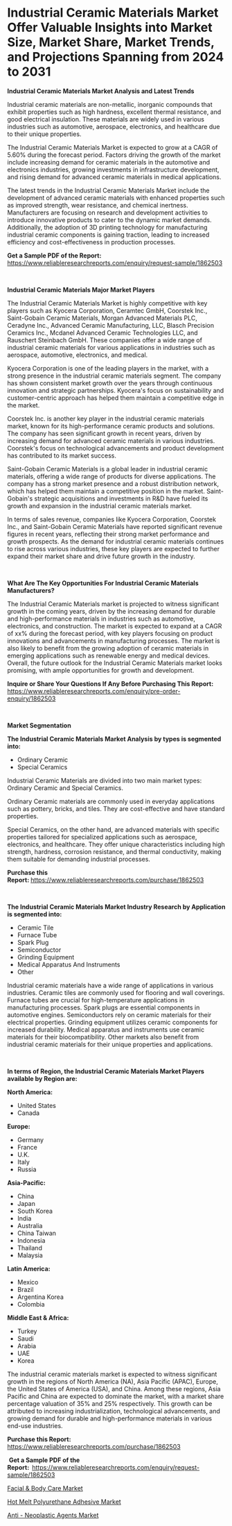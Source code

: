 <p><h1>Industrial Ceramic Materials Market Offer Valuable Insights into Market Size, Market Share, Market Trends, and Projections Spanning from 2024 to 2031</h1></p><p><strong>Industrial Ceramic Materials Market Analysis and Latest Trends</strong></p>
<p><p>Industrial ceramic materials are non-metallic, inorganic compounds that exhibit properties such as high hardness, excellent thermal resistance, and good electrical insulation. These materials are widely used in various industries such as automotive, aerospace, electronics, and healthcare due to their unique properties.</p><p>The Industrial Ceramic Materials Market is expected to grow at a CAGR of 5.60% during the forecast period. Factors driving the growth of the market include increasing demand for ceramic materials in the automotive and electronics industries, growing investments in infrastructure development, and rising demand for advanced ceramic materials in medical applications.</p><p>The latest trends in the Industrial Ceramic Materials Market include the development of advanced ceramic materials with enhanced properties such as improved strength, wear resistance, and chemical inertness. Manufacturers are focusing on research and development activities to introduce innovative products to cater to the dynamic market demands. Additionally, the adoption of 3D printing technology for manufacturing industrial ceramic components is gaining traction, leading to increased efficiency and cost-effectiveness in production processes.</p></p>
<p><strong>Get a Sample PDF of the Report:&nbsp;</strong> <a href="https://www.reliableresearchreports.com/enquiry/request-sample/1862503">https://www.reliableresearchreports.com/enquiry/request-sample/1862503</a></p>
<p>&nbsp;</p>
<p><strong>Industrial Ceramic Materials Major Market Players</strong></p>
<p><p>The Industrial Ceramic Materials Market is highly competitive with key players such as Kyocera Corporation, Ceramtec GmbH, Coorstek Inc., Saint-Gobain Ceramic Materials, Morgan Advanced Materials PLC, Ceradyne Inc., Advanced Ceramic Manufacturing, LLC, Blasch Precision Ceramics Inc., Mcdanel Advanced Ceramic Technologies LLC, and Rauschert Steinbach GmbH. These companies offer a wide range of industrial ceramic materials for various applications in industries such as aerospace, automotive, electronics, and medical.</p><p>Kyocera Corporation is one of the leading players in the market, with a strong presence in the industrial ceramic materials segment. The company has shown consistent market growth over the years through continuous innovation and strategic partnerships. Kyocera's focus on sustainability and customer-centric approach has helped them maintain a competitive edge in the market.</p><p>Coorstek Inc. is another key player in the industrial ceramic materials market, known for its high-performance ceramic products and solutions. The company has seen significant growth in recent years, driven by increasing demand for advanced ceramic materials in various industries. Coorstek's focus on technological advancements and product development has contributed to its market success.</p><p>Saint-Gobain Ceramic Materials is a global leader in industrial ceramic materials, offering a wide range of products for diverse applications. The company has a strong market presence and a robust distribution network, which has helped them maintain a competitive position in the market. Saint-Gobain's strategic acquisitions and investments in R&D have fueled its growth and expansion in the industrial ceramic materials market.</p><p>In terms of sales revenue, companies like Kyocera Corporation, Coorstek Inc., and Saint-Gobain Ceramic Materials have reported significant revenue figures in recent years, reflecting their strong market performance and growth prospects. As the demand for industrial ceramic materials continues to rise across various industries, these key players are expected to further expand their market share and drive future growth in the industry.</p></p>
<p>&nbsp;</p>
<p><strong>What Are The Key Opportunities For Industrial Ceramic Materials Manufacturers?</strong></p>
<p><p>The Industrial Ceramic Materials market is projected to witness significant growth in the coming years, driven by the increasing demand for durable and high-performance materials in industries such as automotive, electronics, and construction. The market is expected to expand at a CAGR of xx% during the forecast period, with key players focusing on product innovations and advancements in manufacturing processes. The market is also likely to benefit from the growing adoption of ceramic materials in emerging applications such as renewable energy and medical devices. Overall, the future outlook for the Industrial Ceramic Materials market looks promising, with ample opportunities for growth and development.</p></p>
<p><strong>Inquire or Share Your Questions If Any Before Purchasing This Report:</strong> <a href="https://www.reliableresearchreports.com/enquiry/pre-order-enquiry/1862503">https://www.reliableresearchreports.com/enquiry/pre-order-enquiry/1862503</a></p>
<p>&nbsp;</p>
<p><strong>Market Segmentation</strong></p>
<p><strong>The Industrial Ceramic Materials Market Analysis by types is segmented into:</strong></p>
<p><ul><li>Ordinary Ceramic</li><li>Special Ceramics</li></ul></p>
<p><p>Industrial Ceramic Materials are divided into two main market types: Ordinary Ceramic and Special Ceramics. </p><p>Ordinary Ceramic materials are commonly used in everyday applications such as pottery, bricks, and tiles. They are cost-effective and have standard properties. </p><p>Special Ceramics, on the other hand, are advanced materials with specific properties tailored for specialized applications such as aerospace, electronics, and healthcare. They offer unique characteristics including high strength, hardness, corrosion resistance, and thermal conductivity, making them suitable for demanding industrial processes.</p></p>
<p><strong>Purchase this Report:&nbsp;</strong><a href="https://www.reliableresearchreports.com/purchase/1862503">https://www.reliableresearchreports.com/purchase/1862503</a></p>
<p>&nbsp;</p>
<p><strong>The Industrial Ceramic Materials Market Industry Research by Application is segmented into:</strong></p>
<p><ul><li>Ceramic Tile</li><li>Furnace Tube</li><li>Spark Plug</li><li>Semiconductor</li><li>Grinding Equipment</li><li>Medical Apparatus And Instruments</li><li>Other</li></ul></p>
<p><p>Industrial ceramic materials have a wide range of applications in various industries. Ceramic tiles are commonly used for flooring and wall coverings. Furnace tubes are crucial for high-temperature applications in manufacturing processes. Spark plugs are essential components in automotive engines. Semiconductors rely on ceramic materials for their electrical properties. Grinding equipment utilizes ceramic components for increased durability. Medical apparatus and instruments use ceramic materials for their biocompatibility. Other markets also benefit from industrial ceramic materials for their unique properties and applications.</p></p>
<p>&nbsp;</p>
<p><strong>In terms of Region, the Industrial Ceramic Materials Market Players available by Region are:</strong></p>
<p>
    <p> <strong> North America: </strong>
        <ul>
            <li>United States</li>
            <li>Canada</li>
        </ul>
        </p> 
    <p> <strong> Europe: </strong>
        <ul>
            <li>Germany</li>
            <li>France</li>
            <li>U.K.</li>
            <li>Italy</li>
            <li>Russia</li>
        </ul>
        </p> 
    <p> <strong> Asia-Pacific: </strong>
        <ul>
            <li>China</li>
            <li>Japan</li>
            <li>South Korea</li>
            <li>India</li>
            <li>Australia</li>
            <li>China Taiwan</li>
            <li>Indonesia</li>
            <li>Thailand</li>
            <li>Malaysia</li>
        </ul>
        </p> 
    <p> <strong> Latin America: </strong>
        <ul>
            <li>Mexico</li>
            <li>Brazil</li>
            <li>Argentina Korea</li>
            <li>Colombia</li>
        </ul>
        </p> 
    <p> <strong> Middle East & Africa: </strong>
        <ul>
            <li>Turkey</li>
            <li>Saudi</li>
            <li>Arabia</li>
            <li>UAE</li>
            <li>Korea</li>
        </ul>
    </p>
    </p>
<p><p>The industrial ceramic materials market is expected to witness significant growth in the regions of North America (NA), Asia Pacific (APAC), Europe, the United States of America (USA), and China. Among these regions, Asia Pacific and China are expected to dominate the market, with a market share percentage valuation of 35% and 25% respectively. This growth can be attributed to increasing industrialization, technological advancements, and growing demand for durable and high-performance materials in various end-use industries.</p></p>
<p><strong>Purchase this Report: </strong><a href="https://www.reliableresearchreports.com/purchase/1862503">https://www.reliableresearchreports.com/purchase/1862503</a></p>
<p>&nbsp;<strong>Get a Sample PDF of the Report:&nbsp;&nbsp;</strong><a href="https://www.reliableresearchreports.com/enquiry/request-sample/1862503">https://www.reliableresearchreports.com/enquiry/request-sample/1862503</a></p>
<p><strong></strong></p>
<p><p><a href="https://view.publitas.com/reportprime-1/facial-body-care-market-research-report-provides-thorough-industry-overview-which-offers-an-in-depth-analysis-of-product-trends-and-new-market-divisions/">Facial & Body Care Market</a></p><p><a href="https://view.publitas.com/reportprime-1/hot-melt-polyurethane-adhesive-market-a-comprehensive-report-of-its-market-share-growth-trends-2023-2030/">Hot Melt Polyurethane Adhesive Market</a></p><p><a href="https://view.publitas.com/reportprime-1/anti-neoplastic-agents-market-research-report-reveals-the-latest-trends-and-opportunities-of-this-market-for-period-from-2023-2030/">Anti - Neoplastic Agents Market</a></p></p>
